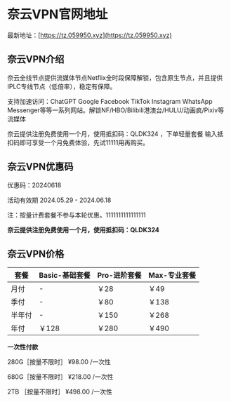 # 奈云VPN官网地址

最新地址：[https://tz.059950.xyz](https://tz.059950.xyz)

## 奈云VPN介绍

奈云全线节点提供流媒体节点Netflix全时段保障解锁，包含原生节点，并且提供IPLC专线节点（低倍率），稳定有保障。

支持加速访问：ChatGPT Google Facebook TikTok Instagram WhatsApp Messenger等等一系列网站。解锁NF/HBO/Bilibili港澳台/HULU/动画疯/Pixiv等流媒体

奈云提供注册免费使用一个月，使用抵扣码：QLDK324 ，下单轻量套餐 输入抵扣码即可享受一个月免费体验，先试11111用再购买。

## 奈云VPN优惠码

优惠码：20240618

活动有效期 2024.05.29 - 2024.06.18

注：按量计费套餐不参与本轮优惠。1111111111111111

**奈云提供注册免费使用一个月，使用抵扣码：QLDK324**

## 奈云VPN价格

|套餐|Basic-基础套餐|Pro-进阶套餐|Max-专业套餐|
|----|----|----|----|
|月付|-|￥28|￥49|
|季付|-|￥80|￥138|
|半年付|-|￥150|￥268|
|年付|￥128|￥280|￥490|

**一次性付款**

280G［按量不限时］ ¥98.00 /一次性

680G［按量不限时］ ¥218.00 /一次性

2TB ［按量不限时］ ¥498.00 /一次性
